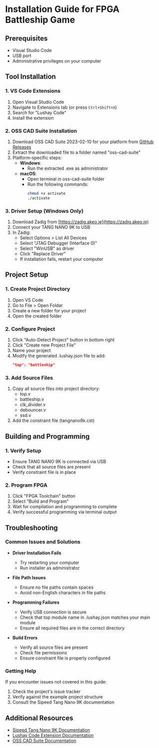 # Installation Guide for FPGA Battleship Game

## Prerequisites
- Visual Studio Code
- USB port
- Administrative privileges on your computer

## Tool Installation

### 1. VS Code Extensions
1. Open Visual Studio Code
2. Navigate to Extensions tab (or press `Ctrl+Shift+X`)
3. Search for "Lushay Code"
4. Install the extension

### 2. OSS CAD Suite Installation
1. Download OSS CAD Suite 2023-02-10 for your platform from [GitHub Releases](https://github.com/YosysHQ/oss-cad-suite-build/releases/tag/2023-02-10)
2. Extract the downloaded file to a folder named "oss-cad-suite"
3. Platform-specific steps:
   - **Windows**:
     - Run the extracted .exe as administrator
   - **macOS**:
     - Open terminal in oss-cad-suite folder
     - Run the following commands:
       ```bash
       chmod +x activate
       ./activate
       ```

### 3. Driver Setup (Windows Only)
1. Download Zadig from [https://zadig.akeo.ie](https://zadig.akeo.ie)
2. Connect your TANG NANO 9K to USB
3. In Zadig:
   - Select Options > List All Devices
   - Select "JTAG Debugger (Interface 0)"
   - Select "WinUSB" as driver
   - Click "Replace Driver"
   - If installation fails, restart your computer
  
## Project Setup

### 1. Create Project Directory
1. Open VS Code
2. Go to File > Open Folder
3. Create a new folder for your project
4. Open the created folder

### 2. Configure Project
1. Click "Auto-Detect Project" button in bottom right
2. Click "Create new Project File"
3. Name your project
4. Modify the generated .lushay.json file to add:
   ```json
   "top": "battleship"
   ```

### 3. Add Source Files
1. Copy all source files into project directory:
   - top.v
   - battleship.v
   - clk_divider.v
   - debouncer.v
   - ssd.v
2. Add the constraint file (tangnano9k.cst)

## Building and Programming

### 1. Verify Setup
- Ensure TANG NANO 9K is connected via USB
- Check that all source files are present
- Verify constraint file is in place

### 2. Program FPGA
1. Click "FPGA Toolchain" button
2. Select "Build and Program"
3. Wait for compilation and programming to complete
4. Verify successful programming via terminal output

## Troubleshooting

### Common Issues and Solutions
- **Driver Installation Fails**
  - Try restarting your computer
  - Run installer as administrator
  
- **File Path Issues**
  - Ensure no file paths contain spaces
  - Avoid non-English characters in file paths
  
- **Programming Failures**
  - Verify USB connection is secure
  - Check that top module name in .lushay.json matches your main module
  - Ensure all required files are in the correct directory
  
- **Build Errors**
  - Verify all source files are present
  - Check file permissions
  - Ensure constraint file is properly configured

### Getting Help
If you encounter issues not covered in this guide:
1. Check the project's issue tracker
2. Verify against the example project structure
3. Consult the Sipeed Tang Nano 9K documentation

## Additional Resources
- [Sipeed Tang Nano 9K Documentation](https://tang.sipeed.com/en/)
- [Lushay Code Extension Documentation](https://marketplace.visualstudio.com/items?itemName=LushayCode.lushay-code)
- [OSS CAD Suite Documentation](https://github.com/YosysHQ/oss-cad-suite-build)
